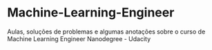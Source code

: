 # Machine-Learning-Engineer
Aulas, soluções de problemas e algumas anotações sobre o curso de Machine Learning Engineer Nanodegree - Udacity
